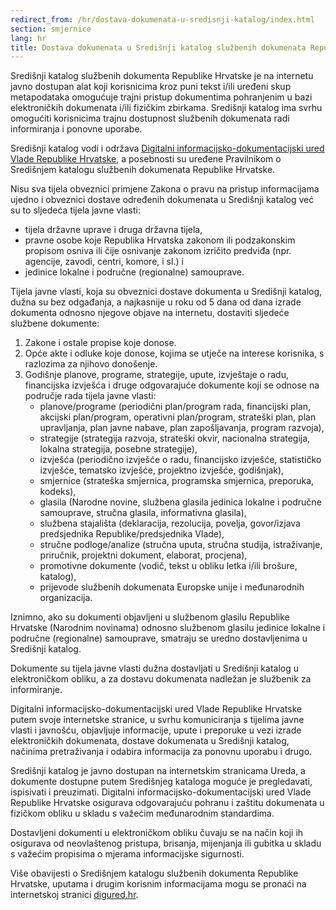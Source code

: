 ```yaml
---
redirect_from: /hr/dostava-dokumenata-u-sredisnji-katalog/index.html
section: smjernice
lang: hr
title: Dostava dokumenata u Središnji katalog službenih dokumenata Republike Hrvatske
---
```


Središnji katalog službenih dokumenta Republike Hrvatske je na internetu javno dostupan alat koji korisnicima kroz puni tekst i/ili uređeni skup metapodataka omogućuje trajni pristup dokumentima pohranjenim u bazi elektroničkih dokumenata i/ili fizičkim zbirkama. Središnji katalog ima svrhu omogućiti korisnicima trajnu dostupnost službenih dokumenata radi informiranja i ponovne uporabe.

Središnji katalog vodi i održava [Digitalni informacijsko-dokumentacijski ured Vlade Republike Hrvatske](http://www.digured.hr), a posebnosti su uređene Pravilnikom o Središnjem katalogu službenih dokumenata Republike Hrvatske.

Nisu sva tijela obveznici primjene Zakona o pravu na pristup informacijama ujedno i obveznici dostave određenih dokumenata u Središnji katalog već su to sljedeća tijela javne vlasti:

- tijela državne uprave i druga državna tijela,
- pravne osobe koje Republika Hrvatska zakonom ili podzakonskim propisom osniva ili čije osnivanje zakonom izričito predviđa (npr. agencije, zavodi, centri, komore, i sl.) i
- jedinice lokalne i područne (regionalne) samouprave.

Tijela javne vlasti, koja su obveznici dostave dokumenta u Središnji katalog, dužna su bez odgađanja, a najkasnije u roku od 5 dana od dana izrade dokumenta odnosno njegove objave na internetu, dostaviti sljedeće službene dokumente:

1. Zakone i ostale propise koje donose.
2. Opće akte i odluke koje donose, kojima se utječe na interese korisnika, s razlozima za njihovo donošenje.
3. Godišnje planove, programe, strategije, upute, izvještaje o radu, financijska izvješća i druge odgovarajuće dokumente koji se odnose na područje rada tijela javne vlasti:
   * planove/programe (periodični plan/program rada, financijski plan, akcijski plan/program, operativni plan/program, strateški plan, plan upravljanja, plan javne nabave, plan zapošljavanja, program razvoja),
   * strategije (strategija razvoja, strateški okvir, nacionalna strategija, lokalna strategija, posebne strategije),
   * izvješća (periodično izvješće o radu, financijsko izvješće, statističko izvješće, tematsko izvješće, projektno izvješće, godišnjak),
   * smjernice (strateška smjernica, programska smjernica, preporuka, kodeks),
   * glasila (Narodne novine, službena glasila jedinica lokalne i područne samouprave, stručna glasila, informativna glasila),
   * službena stajališta (deklaracija, rezolucija, povelja, govor/izjava predsjednika Republike/predsjednika Vlade),
   * stručne podloge/analize (stručna uputa, stručna studija, istraživanje, priručnik, projektni dokument, elaborat, procjena),
   * promotivne dokumente (vodič, tekst u obliku letka i/ili brošure, katalog),
   * prijevode službenih dokumenata Europske unije i međunarodnih organizacija.

Iznimno, ako su dokumenti objavljeni u službenom glasilu Republike Hrvatske (Narodnim novinama) odnosno službenom glasilu jedinice lokalne i područne (regionalne) samouprave, smatraju se uredno dostavljenima u Središnji katalog.

Dokumente su tijela javne vlasti dužna dostavljati u Središnji katalog u elektroničkom obliku, a za dostavu dokumenata nadležan je službenik za informiranje.

Digitalni informacijsko-dokumentacijski ured Vlade Republike Hrvatske putem svoje internetske stranice, u svrhu komuniciranja s tijelima javne vlasti i javnošću, objavljuje informacije, upute i preporuke u vezi izrade elektroničkih dokumenata, dostave dokumenata u Središnji katalog, načinima pretraživanja i odabira informacija za ponovnu uporabu i drugo.

Središnji katalog je javno dostupan na internetskim stranicama Ureda, a dokumente dostupne putem Središnjeg kataloga moguće je pregledavati, ispisivati i preuzimati.
Digitalni informacijsko-dokumentacijski ured Vlade Republike Hrvatske osigurava odgovarajuću pohranu i zaštitu dokumenata u fizičkom obliku u skladu s važećim međunarodnim standardima.

Dostavljeni dokumenti u elektroničkom obliku čuvaju se na način koji ih osigurava od neovlaštenog pristupa, brisanja, mijenjanja ili gubitka u skladu s važećim propisima o mjerama informacijske sigurnosti.

Više obavijesti o Središnjem katalogu službenih dokumenta Republike Hrvatske, uputama i drugim korisnim informacijama mogu se pronaći na internetskoj stranici [digured.hr](http://www.digured.hr).